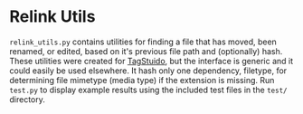 # Relink Utils

`relink_utils.py` contains utilities for finding a file that has moved, been renamed, or edited, based on it's previous file path and (optionally) hash.
These utilities were created for [TagStuido](https://github.com/TagStudioDev/TagStudio), but the interface is generic and it could easily be used elsewhere.
It hash only one dependency, filetype, for determining file mimetype (media type) if the extension is missing.
Run `test.py` to display example results using the included test files in the `test/` directory.